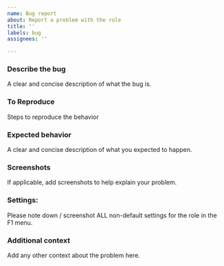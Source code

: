 ```yaml
---
name: Bug report
about: Report a problem with the role
title: ''
labels: bug
assignees: ''

---
```


### **Describe the bug**
A clear and concise description of what the bug is.

### **To Reproduce**
Steps to reproduce the behavior

### **Expected behavior**
A clear and concise description of what you expected to happen.

### **Screenshots**
If applicable, add screenshots to help explain your problem.

### **Settings:**
 Please note down / screenshot ALL non-default settings for the role in the F1 menu.

### **Additional context**
Add any other context about the problem here.
